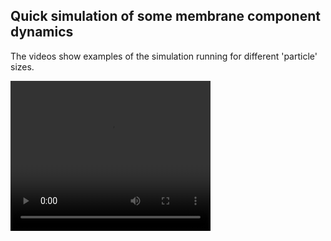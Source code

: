 ## Quick simulation of some membrane component dynamics

The videos show examples of the simulation running for different 'particle' sizes.

<video width="320" height="240" autoplay>
  <source src="large_particle.mp4" type="video/mp4">
</video>
